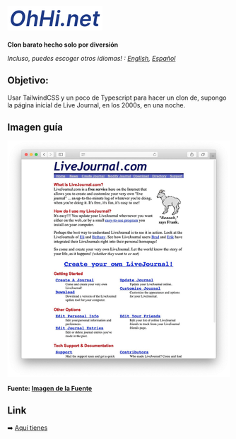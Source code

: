 ## ![Logo](./misc/logo.png)

**Clon barato hecho solo por diversión**

_Incluso, puedes escoger otros idiomas! : [English](README.md), [Español](README.es.md)_

## Objetivo:

Usar TailwindCSS y un poco de Typescript para hacer un clon de, supongo  
la página inicial de Live Journal, en los 2000s, en una noche.

## Imagen guía

![LiveJorunal](./misc/LiveJournal.jpg)

**Fuente: [Imagen de la Fuente](https://themeisle.com/blog/history-of-blogging/)**

## Link

:arrow_right: [Aquí tienes](https://oh-hi.vercel.app/)
